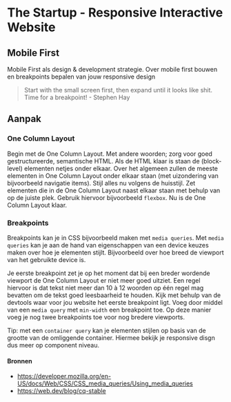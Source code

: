 # The Startup - Responsive Interactive Website

## Mobile First

Mobile First als design & development strategie. Over mobile first bouwen en breakpoints bepalen van jouw responsive design

> Start with the small screen first, then expand until it looks like shit. Time for a breakpoint! - Stephen Hay

## Aanpak

### One Column Layout
Begin met de One Column Layout. Met andere woorden; zorg voor goed gestructureerde, semantische HTML. Als de HTML klaar is staan de (block-level) elementen netjes onder elkaar. Over het algemeen zullen de meeste elementen in One Column Layout onder elkaar staan (met uizondering van bijvoorbeeld navigatie items). Stijl alles nu volgens de huisstijl. Zet elementen die in de One Column Layout naast elkaar staan met behulp van op de juiste plek. Gebruik hiervoor bijvoorbeeld ```flexbox```. Nu is de One Column Layout klaar.

### Breakpoints

Breakpoints kan je in CSS bijvoorbeeld maken met ```media queries```.  Met ```media queries``` kan je aan de hand van eigenschappen van een device keuzes maken over hoe je elementen stijlt. Bijvoorbeeld over hoe breed de viewport van het gebruikte device is.

Je eerste breakpoint zet je op het moment dat bij een breder wordende viewport de One Column Layout er niet meer goed uitziet. Een regel hiervoor is dat tekst niet meer dan 10 à 12 woorden op één regel mag bevatten om de tekst goed leesbaarheid te houden. Kijk met behulp van de devtools waar voor jou website het eerste breakpoint ligt. Voeg door middel van een `media query` met `min-width` een breakpoint toe. Op deze manier voeg je nog twee breakpoints toe voor nog bredere viewports.

Tip: met een `container query` kan je elementen stijlen op basis van de grootte van de omliggende container. Hiermee bekijk je responsive disgn dus meer op component niveau. 

#### Bronnen
* https://developer.mozilla.org/en-US/docs/Web/CSS/CSS_media_queries/Using_media_queries
* https://web.dev/blog/cq-stable 

<!--
OUTLINE 

- Mobile First als design strategie
    Wat is Mobile first?
- One Column layout
    Begin met de One column layout (en de huisstijl)
- Breakpoints bepalen
- Media query toepassen met min-width
    (welke features heb je allemaal in een media query heb je allemaal? Vandaag met '`width')
    (Media queries nesten, zoals code conventions)


*Code/Design review - Mobile First*
Vrijdag de toegepaste huisstijl testen in de one-column layout. 
En de min-width in de media-query voor de layout

-->


<!--

# Your Tribe - Squad page
## Responsive Design

_In de workshop S01W2-03-responsive-design wordt behandeld wat Responsive Design is, waarom het belangrijk is en hoe je met een Media query in CSS de layout voor verschillende schermen kan maken._

Heb web is niet een statische plek qua verhoudingen, elk device en elk scherm kan weer een eigen verhouding hebben. Het is dus belangrijk dat wij als frontenders zorgen dat de informatie die overgebracht moet worden op al deze schermen/verhoudingen goed beschikbaar is. 

Met CSS kun je regels schrijven waarmee de browser de website anders toont op verschillende verhoudingen. Dit kan zowel in de breedte als de hoogte zijn, of bijv. portrait en landscape mode. Dit doen we met 'media queries': 

```css
    body {
        background: blue;
    }

    @media (min-width: 600px) {
        body {
            background: red;
        }
    }
```

### Aanpak

Schets en maak een responsive design voor je squadpage.

#### Opdracht 1

1. Zoek de pixelwaardes van elke telefoon aan de tafel op
2. Schrijf deze pixelwaardes op het whiteboard achter ieders naam
3. Vraag elkaar op welke devices je op internet zit, hoeveel procent op welk device?
4. Schrijf dit op het whiteboard achter ieders naam
5. Ga naar [ Gstat counter](https://gs.statcounter.com/platform-market-share/desktop-mobile-tablet/worldwide) en vergelijk de antwoorden met de statistieken
6. Extra: verander van werelddeel op Gstat counter en bekijk de verschillen

#### Opdracht 2

1. Ga naar je favoriete nieuwssite, ieder aan de tafel een ander (zoals nos.nl, ad.nl, parool.nl, cnn.com)
2. Zoek uit op welke pixelwaardes de site een breakpoint inzet om de layout te veranderen
3. Schrijf deze pixelwaardes op het bord
4. Wat valt je op, bespreek dit met je tafel

#### Opdracht 3

1. Schets de squadpage voor een mobiel scherm (S) en een laptop scherm (L)
2. Maak een breakdownschets met HTML en pseudo CSS code
3. Bepaal het breakpoint, bij welke schermbreedte krijg je een andere layout te zien? Maak aantekeningen op je breakdown schets
4. Upload je breakdown schets in een issue en leg deze kort uit
5. Leg je breakdown schets uit aan iemand van je tafel en vraag om feedback, laat de persoon dit bij je issue schrijven
6. Bouw je squad page met één, of meerdere, media query
7. Test regelmatig in je browser of je media query goed werkt. Test het ook op je mobiel. 

<img width="1054" alt="Breakdownschets met breakpoint" src="https://user-images.githubusercontent.com/1391509/190015653-16903c62-09bc-4047-a186-dc368d18242e.png">
<small><i>Breakdownschets met breakpoint</i></small>

### Devtools & Responsive

De devtools heeft ook handige functionaliteiten om je website te debuggen op verschillende verhoudingen. 

1. Open de developer tools op een website, door een element te inspecteren met je rechtermuisknop.
2. Klik op de "Device toolbar" knop

<img width="1055" alt="Device mode toggle" src="https://github.com/user-attachments/assets/7be7048b-b0bc-4d1d-a98d-c490755d6463">

Dit is een screenshot van Chrome, in de andere browsers zit het knopje misschien op een andere plek en in Safari kun je het via de menu bar "develop" -> "enter responsive design mode" vinden.

3. Afhankelijk van je laatste instellingen zie je nu de site in een bepaalde verhouding, in dit geval alsof het een iphone 12 pro is.

<img width="1622" alt="Device mode" src="https://github.com/user-attachments/assets/5039dd6b-891f-41e2-a186-bb6569edf620">

4. Je kunt de verhoudingen aanpassen door de tools te gebruiken in deze device mode. Je kunt een bestaande verhouding kiezen of zelf de afmetingen bepalen. 
<img width="545" alt="Device mode toolbar" src="https://github.com/user-attachments/assets/c689544b-5aa4-4ce6-bc0f-d52f209f6eba">

Chrome probeert dan je de volledige verhouding in beeld te geven, dit kan er soms voor zorgen dat het uitgezoomd is (irritant!), gelukkig kun je dit ook instellen door het percentage op 100% te zetten. Over throttling gaan we het een andere keer hebben.

Naast dat je de devtools kunt gebruiken kun je natuurlijk ook met je browser heen en weer slepen om te kijken wat er gebeurt op verschillende verhoudingen. Als je de devtools open hebt staan, kun je als je heen en weer sleept ook de pixel waardes zien in de rechterbovenhoek van je website, handig als je wilt bepalen wanneer je een breakpoint wilt introduceren. 


#### Bronnen 

- [Beginner guide to Media Queries](https://developer.mozilla.org/en-US/docs/Learn/CSS/CSS_layout/Media_queries)
- [Viewport meta tag op MDN Web Docs](https://developer.mozilla.org/en-US/docs/Web/HTML/Viewport_meta_tag)
- [A Complete Guide to CSS Media Queries](https://css-tricks.com/a-complete-guide-to-css-media-queries/)
- [Gstat counter mobile/desktop/tablet](https://gs.statcounter.com/platform-market-share/desktop-mobile-tablet/worldwide)
- [Whatsmyviewport](https://whatismyviewport.com/)
- Een browser die _Responsive_ makkelijker maakt? 🚀 Gebruik [Polypane](https://polypane.app/) (gratis voor studenten)



**Meer lezen over Responsive**
- [How Much Has The Web Really Changed?](https://www.smashingmagazine.com/2013/05/new-defaults-web-design/)
- [The New Multi-screen World](https://www.thinkwithgoogle.com/marketing-strategies/app-and-mobile/the-new-multi-screen-world-study/)
- [The ideal viewport doesn’t exist](https://viewports.fyi)


-->
